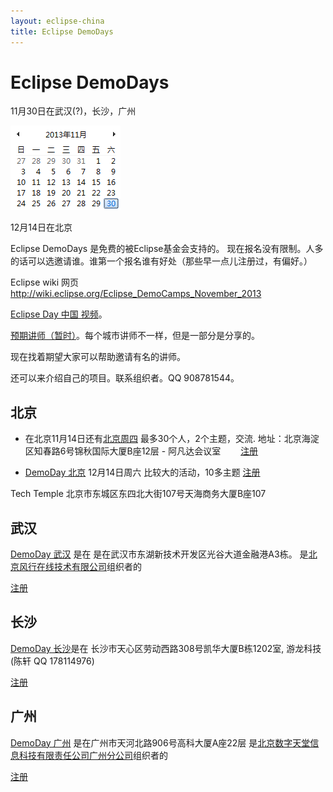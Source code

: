 ```yaml
---
layout: eclipse-china
title: Eclipse DemoDays
---
```


# Eclipse DemoDays

11月30日在武汉(?)，长沙，广州

![November Calendar](November30.PNG)  

12月14日在北京

<!-- 
http://huiyi.csdn.net/meeting
-->

Eclipse DemoDays 是免费的被Eclipse基金会支持的。
现在报名没有限制。人多的话可以选邀请谁。谁第一个报名谁有好处（那些早一点儿注册过，有偏好。）

Eclipse wiki 网页 <a href="http://wiki.eclipse.org/Eclipse_DemoCamps_November_2013">http://wiki.eclipse.org/Eclipse_DemoCamps_November_2013</a>

[Eclipse Day 中国 视频](http://www.funshion.com/uvideo/play/461974)。

[预期讲师（暂时）](speakers/)。每个城市讲师不一样，但是一部分是分享的。

现在找着期望大家可以帮助邀请有名的讲师。

还可以来介绍自己的项目。联系组织者。QQ 908781544。

## 北京

- 在北京11月14日还有[北京周四](http://wiki.eclipse.org/Eclipse_DemoCamps_November_2013/Beijing_Thursday)
 最多30个人，2个主题，交流. 地址：北京海淀区知春路6号锦秋国际大厦B座12层 - 阿凡达会议室　　
 [注册](https://yoopay.cn/event/77839001)

- [DemoDay 北京](http://wiki.eclipse.org/Eclipse_DemoCamps_November_2013/Beijing) 12月14日周六
 比较大的活动，10多主题
 [注册](https://yoopay.cn/event/76967677)
 
Tech Temple
 北京市东城区东四北大街107号天海商务大厦B座107


## 武汉

[DemoDay 武汉](http://wiki.eclipse.org/Eclipse_DemoCamps_November_2013/Wuhan) 是在
是在武汉市东湖新技术开发区光谷大道金融港A3栋。 是[北京风行在线技术有限公司](http://www.funshion.com/)组织者的

[注册](https://yoopay.cn/event/48715193)

## 长沙

[DemoDay 长沙](http://wiki.eclipse.org/Eclipse_DemoCamps_November_2013/Changsha)是在
长沙市天心区劳动西路308号凯华大厦B栋1202室, 游龙科技 (陈轩 QQ 178114976)

[注册](https://yoopay.cn/event/01780647)

## 广州

[DemoDay 广州](http://wiki.eclipse.org/Eclipse_DemoCamps_November_2013/Guangzhou)
是在广州市天河北路906号高科大厦A座22层 是[北京数字天堂信息科技有限责任公司广州分公司](http://www.d-heaven.com/)组织者的

[注册](https://yoopay.cn/event/14837678)
